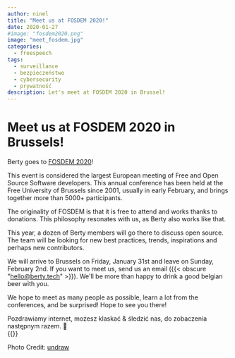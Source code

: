 ```yaml
---
author: ninel
title: "Meet us at FOSDEM 2020!"
date: 2020-01-27
#image: "fosdem2020.png"
image: "meet_fosdem.jpg"
categories:
  - freespeech
tags:
  - surveillance
  - bezpieczeństwo
  - cybersecurity
  - prywatność
description: Let's meet at FOSDEM 2020 in Brussel!
---
```


# Meet us at FOSDEM 2020 in Brussels!

Berty goes to [FOSDEM 2020](https://fosdem.org/2020/about/)!

This event is considered the largest European meeting of Free and Open Source Software developers.  This annual conference has been held at the Free University of Brussels since 2001, usually in early February, and brings together more than 5000+ participants.

The originality of FOSDEM is that it is free to attend and works thanks to donations. This philosophy resonates with us, as Berty also works like that.

This year, a dozen of Berty members will go there to discuss open source. The team will be looking for new best practices, trends, inspirations and perhaps new contributors.

We will arrive to Brussels on Friday, January 31st and leave on Sunday, February 2nd. If you want to meet us, send us an email ({{< obscure "hello@berty.tech" >}}). We'll be more than happy to drink a good belgian beer with you.

We hope to meet as many people as possible, learn a lot from the conferences, and be surprised! Hope to see you there!



Pozdrawiamy internet, możesz klaskać & śledzić nas, do zobaczenia następnym razem. 🤫 </br>
 {{<tweet id="1175014666310959104">}}

Photo Credit: [undraw](https://undraw.co/illustrations) 
